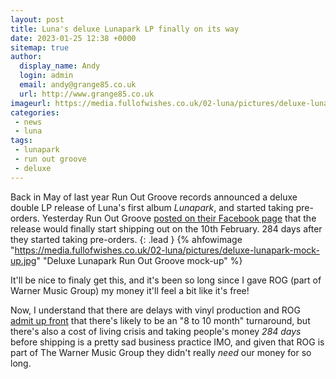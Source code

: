 ```yaml
---
layout: post
title: Luna's deluxe Lunapark LP finally on its way
date: 2023-01-25 12:38 +0000
sitemap: true
author:
  display_name: Andy
  login: admin
  email: andy@grange85.co.uk
  url: http://www.grange85.co.uk
imageurl: https://media.fullofwishes.co.uk/02-luna/pictures/deluxe-lunapark-mock-up.jpg
categories:
 - news
 - luna
tags:
 - lunapark
 - run out groove
 - deluxe
---
```

Back in May of last year Run Out Groove records announced a deluxe double LP release of Luna's first album _Lunapark_, and started taking pre-orders. Yesterday Run Out Groove [posted on their Facebook page](https://www.facebook.com/RunOutGrooveLPs/posts/pfbid0Q5TcKoLjooX6DWoyDHkp7nZcohucnVsWjA8DxW7p5jtewwPW1uB7d2rsMBUfALWDl) that the release would finally start shipping out on the 10th February. 284 days after they started taking pre-orders.
{: .lead }
{% ahfowimage "https://media.fullofwishes.co.uk/02-luna/pictures/deluxe-lunapark-mock-up.jpg" "Deluxe Lunapark Run Out Groove mock-up" %}

It'll be nice to finaly get this, and it's been so long since I gave ROG (part of Warner Music Group) my money it'll feel a bit like it's free!

Now, I understand that there are delays with vinyl production and ROG [admit up front](https://www.runoutgroovevinyl.com/) that there's likely to be an "8 to 10 month" turnaround, but there's also a cost of living crisis and taking people's money _284 days_ before shipping is a pretty sad business practice IMO, and given that ROG is part of The Warner Music Group they didn't really _need_ our money for so long.
